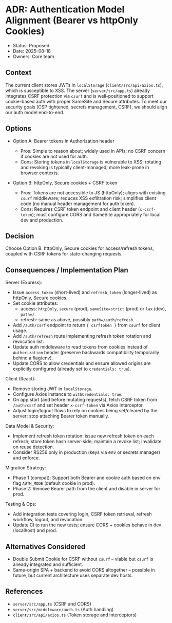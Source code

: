 # ADR: Authentication Model Alignment (Bearer vs httpOnly Cookies)

- Status: Proposed
- Date: 2025-08-18
- Owners: Core team

## Context

The current client stores JWTs in `localStorage` (`client/src/api/axios.ts`), which is susceptible to XSS. The server (`server/src/app.ts`) already integrates CSRF protection via `csurf` and is well-positioned to support cookie-based auth with proper SameSite and Secure attributes. To meet our security goals (CSP tightened, secrets management, CSRF), we should align our auth model end-to-end.

## Options

- Option A: Bearer tokens in Authorization header
  - Pros: Simple to reason about; widely used in APIs; no CSRF concern if cookies are not used for auth.
  - Cons: Storing tokens in `localStorage` is vulnerable to XSS; rotating and revoking is typically client-managed; more leak-prone in browser contexts.

- Option B: httpOnly, Secure cookies + CSRF token
  - Pros: Tokens are not accessible to JS (httpOnly); aligns with existing `csurf` middleware; reduces XSS exfiltration risk; simplifies client code (no manual header management for auth token).
  - Cons: Requires CSRF token endpoint and client header (`x-csrf-token`); must configure CORS and SameSite appropriately for local dev and production.

## Decision

Choose Option B: httpOnly, Secure cookies for access/refresh tokens, coupled with CSRF tokens for state-changing requests.

## Consequences / Implementation Plan

Server (Express):
- Issue `access_token` (short-lived) and `refresh_token` (longer-lived) as httpOnly, Secure cookies.
- Set cookie attributes:
  - access: `httpOnly`, `secure` (prod), `sameSite=strict` (prod) or `lax` (dev), `path=/`.
  - refresh: same as above, possibly `path=/auth/refresh`.
- Add `/auth/csrf` endpoint to return `{ csrfToken }` from `csurf` for client usage.
- Add `/auth/refresh` route implementing refresh token rotation and revocation list.
- Update auth middleware to read tokens from cookies instead of `Authorization` header (preserve backwards compatibility temporarily behind a flag/env).
- Update CORS to allow credentials and ensure allowed origins are explicitly configured (already set to `credentials: true`).

Client (React):
- Remove storing JWT in `localStorage`.
- Configure Axios instance to `withCredentials: true`.
- On app start (and before mutating requests), fetch CSRF token from `/auth/csrf` and set header `x-csrf-token` via Axios interceptor.
- Adjust login/logout flows to rely on cookies being set/cleared by the server; stop attaching Bearer token manually.

Data Model & Security:
- Implement refresh token rotation: issue new refresh token on each refresh; store token hash server-side; maintain a revoke list; invalidate on reuse detection.
- Consider RS256 only in production (keys via env or secrets manager) and enforce.

Migration Strategy:
- Phase 1 (compat): Support both Bearer and cookie auth based on env flag `AUTH_MODE` (default cookie in prod).
- Phase 2: Remove Bearer path from the client and disable in server for prod.

Testing & Ops:
- Add integration tests covering login, CSRF token retrieval, refresh workflow, logout, and revocation.
- Update CI to run the new tests; ensure CORS + cookies behave in dev (localhost) and prod.

## Alternatives Considered
- Double Submit Cookie for CSRF without `csurf` – viable but `csurf` is already integrated and sufficient.
- Same-origin SPA + backend to avoid CORS altogether – possible in future, but current architecture uses separate dev hosts.

## References
- `server/src/app.ts` (CSRF and CORS)
- `server/src/middleware/auth.ts` (Auth handling)
- `client/src/api/axios.ts` (Token storage and interceptors)
